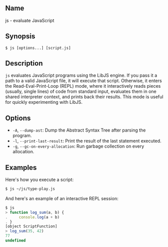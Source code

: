 ## Name

js - evaluate JavaScript

## Synopsis

```**sh
$ js [options...] [script.js]
```

## Description

`js` evaluates JavaScript programs using the LibJS engine. If you pass it a path
to a valid JavaScript file, it will execute that script. Otherwise, it enters the
Read-Eval-Print-Loop (REPL) mode, where it interactively reads pieces (usually,
single lines) of code from standard input, evaluates them in one shared
interpreter context, and prints back their results. This mode is useful for
quickly experimenting with LibJS.

## Options

* `-A`, `--dump-ast`: Dump the Abstract Syntax Tree after parsing the program.
* `-l`, `--print-last-result`: Print the result of the last statement executed.
* `-g`, `--gc-on-every-allocation`: Run garbage collection on every allocation.

## Examples

Here's how you execute a script:

```sh
$ js ~/js/type-play.js
```

And here's an example of an interactive REPL session:

```js
$ js
> function log_sum(a, b) {
.     console.log(a + b)
. }
[object ScriptFunction]
> log_sum(35, 42)
77
undefined
```
